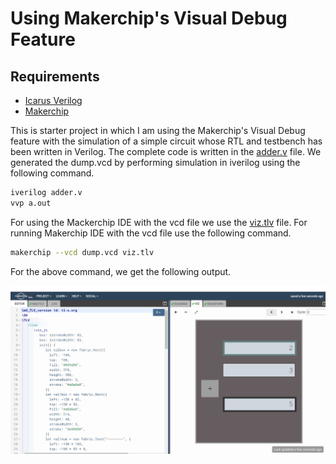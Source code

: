 # Using Makerchip's Visual Debug Feature
## Requirements
- [Icarus Verilog](https://iverilog.fandom.com/wiki/Installation_Guide)
- [Makerchip](https://pypi.org/project/makerchip-app/)
  
This is starter project in which I am using the Makerchip's Visual Debug feature with the simulation of a simple circuit whose RTL and testbench has been written in Verilog. The complete code is written in the [adder.v](./adder.v) file. We generated the dump.vcd by performing simulation in iverilog using the following command.

```bash
iverilog adder.v
vvp a.out
```
For using the Mackerchip IDE with the vcd file we use the [viz.tlv](viz.tlv) file. For running Makerchip IDE with the vcd file use the following command.

```bash
makerchip --vcd dump.vcd viz.tlv 
```
For the above command, we get the following output.

![Output of the Makerchip](./output.png)
